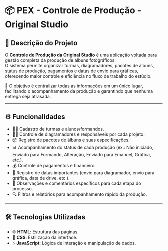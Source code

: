 # 📦 PEX - Controle de Produção - Original Studio

## 📝 Descrição do Projeto
O **Controle de Produção da Original Studio** é uma aplicação voltada para gestão completa da produção de álbuns fotográficos.  
O sistema permite organizar turmas, diagramadores, pacotes de álbuns, status de produção, pagamentos e datas de envio para gráficas, oferecendo maior controle e eficiência no fluxo de trabalho do estúdio.  

🎯 O objetivo é centralizar todas as informações em um único lugar, facilitando o acompanhamento da produção e garantindo que nenhuma entrega seja atrasada.

---

## ⚙️ Funcionalidades
- 👩‍🎓 Cadastro de turmas e alunos/formandos.  
- 👨‍💻 Controle de diagramadores e responsáveis por cada projeto.  
- 📦 Registro de pacotes de álbuns e suas especificações.  
- 📊 Acompanhamento do status de cada produção (ex.: Não iniciado, Enviado para Formando, Alteração, Enviado para Emanuel, Gráfica, etc.).  
- 💰 Controle de pagamentos e financeiro.  
- 📅 Registro de datas importantes (envio para diagramador, envio para gráfica, data de drive, etc.).  
- 📝 Observações e comentários específicos para cada etapa do processo.  
- 🔍 Filtros e relatórios para acompanhamento rápido da produção.

---

## 🛠 Tecnologias Utilizadas
- 🌐 **HTML**: Estrutura das páginas.  
- 🎨 **CSS**: Estilização da interface.  
- ⚡ **JavaScript**: Lógica de interação e manipulação de dados.

